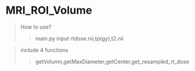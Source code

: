 # MRI_ROI_Volume

>How to use?
>>main.py input rtdose.nii,tp(gy),t2.nii

>include 4 functions
>>getVolumn,getMaxDiameter,getCenter,get_resampled_rt_dose